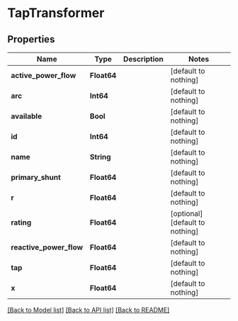# TapTransformer


## Properties
Name | Type | Description | Notes
------------ | ------------- | ------------- | -------------
**active_power_flow** | **Float64** |  | [default to nothing]
**arc** | **Int64** |  | [default to nothing]
**available** | **Bool** |  | [default to nothing]
**id** | **Int64** |  | [default to nothing]
**name** | **String** |  | [default to nothing]
**primary_shunt** | **Float64** |  | [default to nothing]
**r** | **Float64** |  | [default to nothing]
**rating** | **Float64** |  | [optional] [default to nothing]
**reactive_power_flow** | **Float64** |  | [default to nothing]
**tap** | **Float64** |  | [default to nothing]
**x** | **Float64** |  | [default to nothing]


[[Back to Model list]](../README.md#models) [[Back to API list]](../README.md#api-endpoints) [[Back to README]](../README.md)


